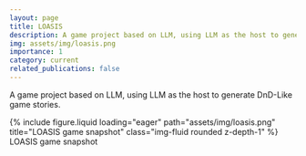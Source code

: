 ```yaml
---
layout: page
title: LOASIS
description: A game project based on LLM, using LLM as the host to generate DnD-Like game stories.
img: assets/img/loasis.png
importance: 1
category: current
related_publications: false
---
```


A game project based on LLM, using LLM as the host to generate DnD-Like game stories.

<div class="row">
    <div class="col-sm mt-3 mt-md-0">
        {% include figure.liquid loading="eager" path="assets/img/loasis.png" title="LOASIS game snapshot" class="img-fluid rounded z-depth-1" %}
    </div>
</div>
<div class="caption">
    LOASIS game snapshot
</div>